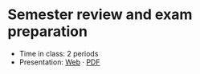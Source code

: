 # Semester review and exam preparation

- Time in class: 2 periods
- Presentation:
  [Web](https://heig-vd-dai-course.github.io/heig-vd-dai-course/25-semester-review-and-exam-preparation/)
  ·
  [PDF](https://heig-vd-dai-course.github.io/heig-vd-dai-course/25-semester-review-and-exam-preparation/25-semester-review-and-exam-preparation-presentation.pdf)
